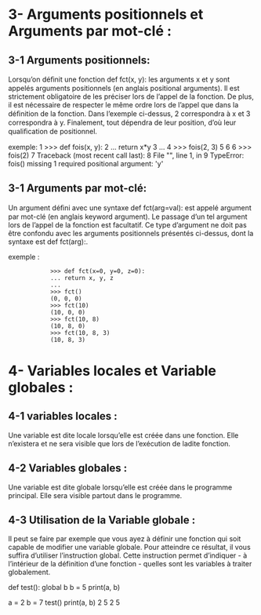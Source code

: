 ﻿
3- Arguments positionnels et Arguments par mot-clé :
====================================================


3-1 Arguments positionnels:
---------------------------


Lorsqu’on déﬁnit une fonction def fct(x, y): les arguments x et y sont appelés arguments positionnels (en anglais positional arguments). 
Il est strictement obligatoire de les préciser lors de l’appel de la fonction. 
De plus, il est nécessaire de respecter le même ordre lors de l’appel que dans la déﬁnition de la fonction. Dans l’exemple ci-dessus, 2 correspondra à x et 3 correspondra à y. 
Finalement, tout dépendra de leur position, d’où leur qualiﬁcation de positionnel.


exemple:
 1 >>> def fois(x, y):
 2 ... return x*y
 3 …
 4 >>> fois(2, 3) 
 5 6
 6 >>> fois(2)
 7 Traceback (most recent call last):
 8 File "<stdin>", line 1, in <module> 
 9 TypeError: fois() missing 1 required positional argument: 'y'


3-1 Arguments par mot-clé:
--------------------------


Un argument déﬁni avec une syntaxe def fct(arg=val): est appelé argument par mot-clé (en anglais keyword argument).
Le    passage d’un tel argument lors de l’appel de la fonction est facultatif. 
Ce type d’argument ne doit pas être confondu avec les arguments positionnels présentés ci-dessus, dont la syntaxe est def fct(arg):.


exemple :


                >>> def fct(x=0, y=0, z=0): 
                ... return x, y, z 
                ... 
                >>> fct() 
                (0, 0, 0) 
                >>> fct(10) 
                (10, 0, 0) 
                >>> fct(10, 8) 
                (10, 8, 0) 
                >>> fct(10, 8, 3) 
                (10, 8, 3)




4- Variables locales et Variable globales :
============================================


4-1 variables locales :
------------------------
 Une variable est dite locale lorsqu’elle est créée dans une fonction. Elle n’existera et ne sera visible que lors de l’exécution de ladite fonction. 


4-2 Variables globales : 
------------------------
Une variable est dite globale lorsqu’elle est créée dans le programme principal. Elle sera visible partout dans le programme.


4-3 Utilisation de la Variable globale :
-----------------------------------------
Il peut se faire par exemple que vous ayez à définir une fonction qui soit capable de modifier une variable globale. Pour atteindre ce résultat, il vous suffira d’utiliser l’instruction global. Cette instruction permet d’indiquer - à l’intérieur de la définition d’une fonction - quelles sont les variables à traiter globalement.


def test():
    global b
    b = 5
    print(a, b)
    
a = 2
b = 7
test()
print(a, b)
2 5
2 5
